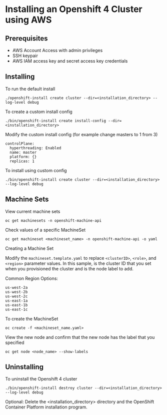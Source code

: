 # Installing an Openshift 4 Cluster using AWS

## Prerequisites
- AWS Account Access with admin privileges
- SSH keypair
- AWS IAM access key and secret access key credentials

## Installing

To run the default install
```
./openshift-install create cluster --dir=<installation_directory> --log-level debug
```

To create a custom install config
```
./bin/openshift-install create install-config --dir=<installation_directory>
```

Modify the custom install config (for example change masters to 1 from 3)
```
controlPlane:
  hyperthreading: Enabled
  name: master
  platform: {}
  replicas: 1
```

To install using custom config
```
./bin/openshift-install create cluster --dir=<installation_directory> --log-level debug
```

## Machine Sets

View current machine sets
```
oc get machinesets -n openshift-machine-api
```

Check values of a specific MachineSet
```
oc get machineset <machineset_name> -n openshift-machine-api -o yaml
```

Creating a Machine Set

Modify the `machineset.template.yaml` to replace `<clusterID>`, `<role>`, and `<region>` parameter values. In this sample, <clusterID> is the cluster ID that you set when you provisioned the cluster and <role> is the node label to add.

Common Region Options:
```
us-west-2a
us-west-2b
us-west-2c
us-east-1a
us-east-1b
us-east-1c
```

To create the MachineSet
```
oc create -f <machineset_name.yaml>
```

View the new node and confirm that the new node has the label that you specified
```
oc get node <node_name> --show-labels
```

## Uninstalling

To uninstall the Openshift 4 cluster
```
./bin/openshift-install destroy cluster --dir=<installation_directory> --log-level debug
```

Optional: Delete the <installation_directory> directory and the OpenShift Container Platform installation program.
